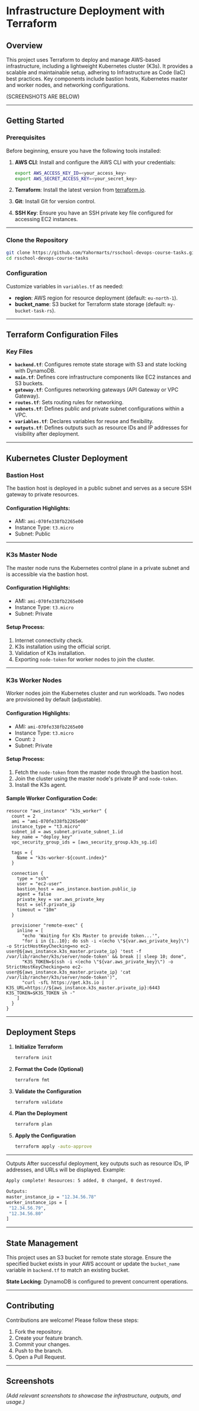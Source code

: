 # Infrastructure Deployment with Terraform

## Overview
This project uses Terraform to deploy and manage AWS-based infrastructure, including a lightweight Kubernetes cluster (K3s). It provides a scalable and maintainable setup, adhering to Infrastructure as Code (IaC) best practices. Key components include bastion hosts, Kubernetes master and worker nodes, and networking configurations.

(SCREENSHOTS ARE BELOW)

---

## Getting Started

### Prerequisites
Before beginning, ensure you have the following tools installed:

1. **AWS CLI**: Install and configure the AWS CLI with your credentials:
   ```bash
   export AWS_ACCESS_KEY_ID=<your_access_key>
   export AWS_SECRET_ACCESS_KEY=<your_secret_key>
   ```
   
2. **Terraform**: Install the latest version from [terraform.io](https://www.terraform.io/).

3. **Git**: Install Git for version control.

4. **SSH Key**: Ensure you have an SSH private key file configured for accessing EC2 instances.

---

### Clone the Repository
```bash
git clone https://github.com/Yahormarts/rsschool-devops-course-tasks.git
cd rsschool-devops-course-tasks
```

### Configuration
Customize variables in `variables.tf` as needed:
- **region**: AWS region for resource deployment (default: `eu-north-1`).
- **bucket_name**: S3 bucket for Terraform state storage (default: `my-bucket-task-rs`).

---

## Terraform Configuration Files

### Key Files
- **`backend.tf`**: Configures remote state storage with S3 and state locking with DynamoDB.
- **`main.tf`**: Defines core infrastructure components like EC2 instances and S3 buckets.
- **`gateway.tf`**: Configures networking gateways (API Gateway or VPC Gateway).
- **`routes.tf`**: Sets routing rules for networking.
- **`subnets.tf`**: Defines public and private subnet configurations within a VPC.
- **`variables.tf`**: Declares variables for reuse and flexibility.
- **`outputs.tf`**: Defines outputs such as resource IDs and IP addresses for visibility after deployment.

---

## Kubernetes Cluster Deployment

### Bastion Host
The bastion host is deployed in a public subnet and serves as a secure SSH gateway to private resources.

#### Configuration Highlights:
- AMI: `ami-070fe338fb2265e00`
- Instance Type: `t3.micro`
- Subnet: Public

---

### K3s Master Node
The master node runs the Kubernetes control plane in a private subnet and is accessible via the bastion host.

#### Configuration Highlights:
- AMI: `ami-070fe338fb2265e00`
- Instance Type: `t3.micro`
- Subnet: Private

#### Setup Process:
1. Internet connectivity check.
2. K3s installation using the official script.
3. Validation of K3s installation.
4. Exporting `node-token` for worker nodes to join the cluster.

---

### K3s Worker Nodes
Worker nodes join the Kubernetes cluster and run workloads. Two nodes are provisioned by default (adjustable).

#### Configuration Highlights:
- AMI: `ami-070fe338fb2265e00`
- Instance Type: `t3.micro`
- Count: `2`
- Subnet: Private

#### Setup Process:
1. Fetch the `node-token` from the master node through the bastion host.
2. Join the cluster using the master node's private IP and `node-token`.
3. Install the K3s agent.

#### Sample Worker Configuration Code:
```hcl
resource "aws_instance" "k3s_worker" {
  count = 2
  ami = "ami-070fe338fb2265e00"
  instance_type = "t3.micro"
  subnet_id = aws_subnet.private_subnet_1.id
  key_name = "deploy_key"
  vpc_security_group_ids = [aws_security_group.k3s_sg.id]

  tags = {
    Name = "k3s-worker-${count.index}"
  }

  connection {
    type = "ssh"
    user = "ec2-user"
    bastion_host = aws_instance.bastion.public_ip
    agent = false
    private_key = var.aws_private_key
    host = self.private_ip
    timeout = "10m"
  }

  provisioner "remote-exec" {
    inline = [
      "echo 'Waiting for K3s Master to provide token...'",
      "for i in {1..10}; do ssh -i <(echo \"${var.aws_private_key}\") -o StrictHostKeyChecking=no ec2-user@${aws_instance.k3s_master.private_ip} 'test -f /var/lib/rancher/k3s/server/node-token' && break || sleep 10; done",
      "K3S_TOKEN=$(ssh -i <(echo \"${var.aws_private_key}\") -o StrictHostKeyChecking=no ec2-user@${aws_instance.k3s_master.private_ip} 'cat /var/lib/rancher/k3s/server/node-token')",
      "curl -sfL https://get.k3s.io | K3S_URL=https://${aws_instance.k3s_master.private_ip}:6443 K3S_TOKEN=$K3S_TOKEN sh -"
    ]
  }
}
```

---

## Deployment Steps

1. **Initialize Terraform**
   ```bash
   terraform init
   ```

2. **Format the Code (Optional)**
   ```bash
   terraform fmt
   ```

3. **Validate the Configuration**
   ```bash
   terraform validate
   ```

4. **Plan the Deployment**
   ```bash
   terraform plan
   ```

5. **Apply the Configuration**
   ```bash
   terraform apply -auto-approve
   ```

---
Outputs
After successful deployment, key outputs such as resource IDs, IP addresses, and URLs will be displayed. Example:
 ```bash
Apply complete! Resources: 5 added, 0 changed, 0 destroyed.

Outputs:
master_instance_ip = "12.34.56.78"
worker_instance_ips = [
  "12.34.56.79",
  "12.34.56.80"
]
  ```
---
## State Management

This project uses an S3 bucket for remote state storage. Ensure the specified bucket exists in your AWS account or update the `bucket_name` variable in `backend.tf` to match an existing bucket.

**State Locking**: DynamoDB is configured to prevent concurrent operations.

---

## Contributing
Contributions are welcome! Please follow these steps:

1. Fork the repository.
2. Create your feature branch.
3. Commit your changes.
4. Push to the branch.
5. Open a Pull Request.

---

## Screenshots

*(Add relevant screenshots to showcase the infrastructure, outputs, and usage.)*

